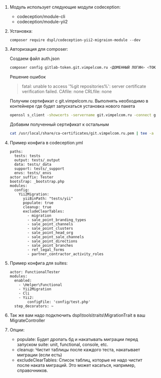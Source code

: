 1. Модуль использует следующие модули codeception:
   - codeception/module-cli
   - codeception/module-yii2
   
2. Установка:
    ```
   composer require dspl/codeception-yii2-migraion-module --dev
    ```
3. Авторизация для composer:

    Создаем файл auth.json
    
    ```bash
    composer config gitlab-token.git.vimpelcom.ru <ДОМЕННЫЙ ЛОГИН> <ТОКЕН>
    ```
    
    Решение ошибок
    
    > fatal: unable to access '%git repositories%': server certificate verification failed. CAfile: none CRLfile: none
    
    Получим сертификат с git.vimpelcom.ru. Выполнять необходимо в контейнере где будет запускаться установка нового пакета
    
    ```bash
    openssl s_client -showcerts -servername git.vimpelcom.ru -connect git.vimpelcom.ru:443 </dev/null 2>/dev/null | sed -n -e '/BEGIN\ CERTIFICATE/,/END\ CERTIFICATE/ p'  > /usr/local/share/ca-certificates/git.vimpelcom.ru.pem
    ```
    
    Добавим полученный сертификат к остальным
    
    ```bash
    cat /usr/local/share/ca-certificates/git.vimpelcom.ru.pem | tee -a /etc/ssl/certs/ca-certificates.crt
    ```

4. Пример конфига в codeception.yml
    ```
    paths:
      tests: tests
      output: tests/_output
      data: tests/_data
      support: tests/_support
      envs: tests/_envs
    actor_suffix: Tester
    bootstrap: _bootstrap.php
    modules:
      config:
        Yii2Migration:
          yiiBinPath: "tests/yii"
          populate: true
          cleanup: true
          excludeClearTables:
            - migration
            - sale_point_branding_types
            - sale_point_channels
            - sale_point_clusters
            - sale_point_head_org
            - sale_point_sale_channels
            - sale_point_directions
            - sale_point_branches
            - ref_legal_forms
            - partner_contractor_activity_roles
    ```
5. Пример конфига для suites:
    ```
    actor: FunctionalTester
    modules:
      enabled:
        - \Helper\Functional
        - Yii2Migration
        - Cli
        - Yii2:
            configFile: 'config/test.php'
      step_decorators: ~
    ```
6. Так же вам надо подключить dspl\tools\traits\MigrationTrait в ваш MigrateController
7. Опции:
    - populate: 
        Будет дропать бд и накатывать миграции перед запуском suite: unit, functional, console, etc.
    - cleanup: 
        Чистит таблицы после каждого теста, накатывает миграции (если есть)
    - excludeClearTables: 
        Список таблиц, которые не надо чистит после наката миграций. Это может касаться, например, справочников.